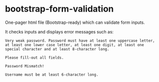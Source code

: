 # bootstrap-form-validation
One-pager html file (Bootstrap-ready) which can validate form inputs.

It checks inputs and displays error messages such as:

```
Very weak password. Password must have at least one uppercase letter, at least one lower case letter, at least one digit, at least one special character and at least 8-character long.
```

```
Please fill-out all fields.
```


```
Password Mismatch!
```


```
Username must be at least 6-character long.
```
